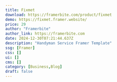 ```yaml
---
title: Fixmet
download: https://framerbite.com/product/fixmet
demo: https://fixmet.framer.website/
price: 29
author: "Framerbite"
author_link: https://framerbite.com
date: 2024-12-30T07:21:44.637Z
description: "Handyman Service Framer Template"
ssg: [Framer]
css: []
ui: []
cms: []
category: [Business,Blog]
draft: false
---
```

